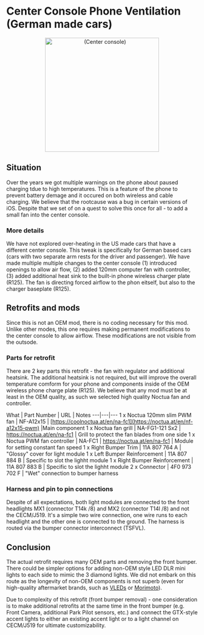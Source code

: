 # Center Console Phone Ventilation (German made cars)
<div align="center">
  <img src="https://github.com/JohnyForElectric/ID.4/assets/107234448/397d9187-5226-4cea-a617-c289e4a0f691.jpg" alt="(Center console)" width="300px">
</div>


## Situation
Over the years we got multiple warnings on the phone about paused charging tdue to high temperatures. This is a feature of the phone to prevent battery demage and it occured on both wireless and cable charging. We believe that the rootcause was a bug in certain versions of iOS. Despite that we set of on a quest to solve this once for all - to add a small fan into the center console.

### More details
We have not explored over-heating in the US made cars that have a different center console. This tweak is specifically for German based cars (cars with two separate arm rests for the driver and passenger). We have made multiple multiple changes to the center console (1) introduced openings to allow air flow, (2) added 120mm computer fan with controller, (3) added additional heat sink to the built-in phone wireless charger plate (R125). The fan is directing forced airflow to the phon eitself, but also to the charger baseplate (R125).

## Retrofits and mods
Since this is not an OEM mod, there is no coding necessary for this mod. Unlike other modes, this one requires making permanent modifications to the center console to allow airflow. These modifications are not visible from the outsode.

### Parts for retrofit
There are 2 key parts this retrofit - the fan with regulator and additional heatsink. The additional heatsink is not required, but will improve the overall temperature comform for your phone and components inside of the OEM wireless phone charge plate (R125). We believe that any mod must be at least in the OEM quality, as such we selected high quality Noctua fan and controller.

What | Part Number | URL | Notes
---|---|---
1 x Noctua 120mm slim PWM fan | NF-A12x15 | [https://coolnoctua.at/en/na-fc1](https://noctua.at/en/nf-a12x15-pwm) |Main component
1 x Noctua fan grill | NA-FG1-121 Sx2 | https://noctua.at/en/na-fc1 | Grill to protect the fan blades from one side
1 x Noctua PWM fan controller | NA-FC1 | https://noctua.at/en/na-fc1 | Module for setting constant fan speed
1 x Right Bumper Trim | 11A 807 764 A | "Glossy" cover for light module
1 x Left Bumper Reinforcement | 11A 807 884 B | Specific to slot the lighht module
1 x Right Bumper Reinforcement | 11A 807 883 B | Specific to slot the lighht module
2 x Connector | 4F0 973 702 F | "Wet" connection to bumper harness

### Harness and pin to pin connections
Despite of all expectations, both light modules are connected to the front headlights MX1 (connector T14k /8) and MX2 (connector T14l /8) and not the CECM/J519. It's a simple two wire connection, one wire runs to each headlight and the other one is connected to the ground. The harness is routed via the bumper connector interconnect (TSFVL).


## Conclusion
  
The actual retrofit requires many OEM parts and removing the front bumper. There could be simpler options for adding non-OEM style LED DLR mini lights to each side to mimic the 3 diamond lights. We did not embark on this route as the longevity of non-OEM components is not superb (even for high-quality aftermarket brands, such as [VLEDs]([url](https://www.vleds.com/)) or [Morimoto]([url](https://www.morimotohid.com/))). 
  
Due to complexity of this retrofit (front bumper removal) - one consideration is to make additional retrofits at the same time in the front bumper (e.g. Front Camera, additional Park Pilot sensors, etc.) and connect the GTX-style accent lights to either an existing accent light or to a light channel on CECM/J519 for ultimate customizability. 
